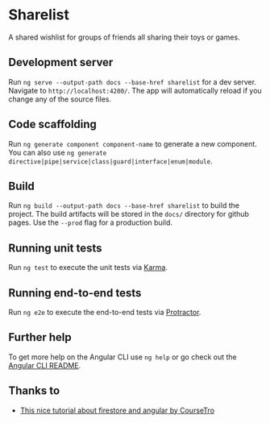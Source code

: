 # Sharelist

A shared wishlist for groups of friends all sharing their toys or games.

## Development server

Run `ng serve --output-path docs --base-href sharelist` for a dev server.
Navigate to `http://localhost:4200/`.
The app will automatically reload if you change any of the source files.

## Code scaffolding

Run `ng generate component component-name` to generate a new component.
You can also use `ng generate directive|pipe|service|class|guard|interface|enum|module`.

## Build

Run `ng build --output-path docs --base-href sharelist` to build the project.
The build artifacts will be stored in the `docs/` directory for github pages.
Use the `--prod` flag for a production build.

## Running unit tests

Run `ng test` to execute the unit tests via [Karma](https://karma-runner.github.io).

## Running end-to-end tests

Run `ng e2e` to execute the end-to-end tests via [Protractor](http://www.protractortest.org/).

## Further help

To get more help on the Angular CLI use `ng help` or go check out the [Angular CLI README](https://github.com/angular/angular-cli/blob/master/README.md).

## Thanks to

* [This nice tutorial about firestore and angular by CourseTro]( https://coursetro.mom/posts/code/94/Use-Angular-with-Google%27s-Cloud-Firestore---Tutorial#)
